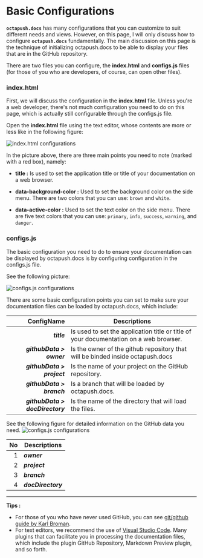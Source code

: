 # Basic Configurations

**`octapush.docs`** has many configurations that you can customize to suit different needs and views. However, on this page, I will only discuss how to configure **`octapush.docs`** fundamentally. The main discussion on this page is the technique of initializing octapush.docs to be able to display your files that are in the GitHub repository.

There are two files you can configure, the **index.html** and **configs.js** files (for those of you who are developers, of course, can open other files).

### **index.html**
First, we will discuss the configuration in the **index.html** file. Unless you're a web developer, there's not much configuration you need to do on this page, which is actually still configurable through the configs.js file.

Open the **index.html** file using the text editor, whose contents are more or less like in the following figure:

![index.html configurations](https://cdn.rawgit.com/octapush/documentations/be0fdca4/octapush.docs/00.ASSETS/images/index-html-configurations.PNG)

In the picture above, there are three main points you need to note (marked with a red box), namely:

- **title :** Is used to set the application title or title of your documentation on a web browser.

- **data-background-color :** Used to set the background color on the side menu. There are two colors that you can use: `brown` and `white`.

- **data-active-color :** Used to set the text color on the side menu. There are five text colors that you can use: `primary`, `info`, `success`, `warning`, and `danger`.

### **configs.js**
The basic configuration you need to do to ensure your documentation can be displayed by octapush.docs is by configuring configuration in the configs.js file.

See the following picture:

![configs.js configurations](https://cdn.rawgit.com/octapush/documentations/be0fdca4/octapush.docs/00.ASSETS/images/configs-js-basic-conf.PNG)

There are some basic configuration points you can set to make sure your documentation files can be loaded by octapush.docs, which include:

ConfigName                      | Descriptions
------------------------------: | ------------
_**title**_                     | Is used to set the application title or title of your documentation on a web browser.
_**githubData > owner**_        | Is the owner of the github repository that will be binded inside octapush.docs
_**githubData > project**_      | Is the name of your project on the GitHub repository.
_**githubData > branch**_       | Is a branch that will be loaded by octapush.docs.
_**githubData > docDirectory**_ | Is the name of the directory that will load the files.

See the following figure for detailed information on the GitHub data you need.
![configs.js configurations](https://cdn.rawgit.com/octapush/documentations/be0fdca4/octapush.docs/00.ASSETS/images/github-octadoc-repository.PNG)

No | Descriptions
-: | ------------
1  | _**owner**_
2  | _**project**_
3  | _**branch**_
4  | _**docDirectory**_

----
**Tips :**
- For those of you who have never used GitHub, you can see  [git/github guide by Karl Broman](http://kbroman.org/github_tutorial/).
- For text editors, we recommend the use of [Visual Studio Code](https://code.visualstudio.com/). Many plugins that can facilitate you in processing the documentation files, which include the plugin GitHub Repository, Markdown Preview plugin, and so forth.